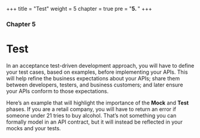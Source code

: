 +++
title = "Test"
weight = 5
chapter = true
pre = "<b>5. </b>"
+++

### Chapter 5

# Test

In an acceptance test-driven development approach, you will have to define your test cases, based on examples, before implementing your APIs. This will help refine the business expectations about your APIs; share them between developers, testers, and business customers; and later ensure your APIs conform to those expectations.

Here’s an example that will highlight the importance of the **Mock** and **Test** phases. If you are a retail company, you will have to return an error if someone under 21 tries to buy alcohol. That’s not something you can formally model in an API contract, but it will instead be reflected in your mocks and your tests.
